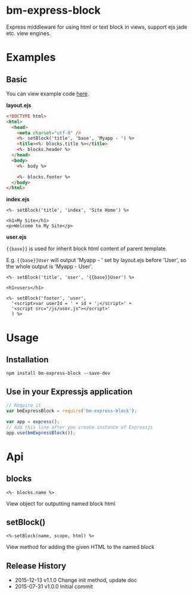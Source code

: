 # bm-express-block
Express middleware for using html or text block in views, support ejs jade etc. view engines.

# Examples

## Basic

You can view example code [here](https://github.com/bammoo/express-ejs-block-example/tree/master/views).

**layout.ejs**

```html
<!DOCTYPE html>
<html>
  <head>
    <meta charset="utf-8" />
    <%- setBlock('title', 'base', 'Myapp - ') %>
    <title><%- blocks.title %></title>
    <%- blocks.header %>
  </head>
  <body>
    <%- body %>

    <%- blocks.footer %>
  </body>
</html>
```

**index.ejs**

```
<%- setBlock('title', 'index', 'Site Home') %>

<h1>My Site</h1>
<p>Welcome to My Site</p>
```

**user.ejs**

`{{base}}` is used for inherit block html content of parent template.

E.g. `{{base}}User` will output 'Myapp - ' set by layout.ejs before 'User', so the whole output is 'Myapp - User'.

```
<%- setBlock('title', 'user', '{{base}}User') %>

<h1>users</h1>

<%- setBlock('footer', 'user',
  '<script>var userId = ' + id + ';</script>' +
  '<script src="/js/user.js"></script>'
  ) %>
```

# Usage

## Installation

```shell
npm install bm-express-block --save-dev
```

## Use in your Expressjs application

```js
// Require it
var bmExpressBlock = require('bm-express-block');

var app = express();
// Add this line after you create instance of Expressjs
app.use(bmExpressBlock());
```

# Api

 
## blocks
`<%- blocks.name %>` 

View object for outputting named block html


## setBlock()
`<%-setBlock(name, scope, html) %>` 

View method for adding the given HTML to the named block


## Release History

* 2015-12-13   v1.1.0   Change init method, update doc
* 2015-07-31   v1.0.0   Initial commit


